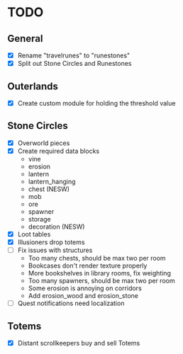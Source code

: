 # TODO

## General
* [X] Rename "travelrunes" to "runestones"
* [X] Split out Stone Circles and Runestones

## Outerlands
* [X] Create custom module for holding the threshold value

## Stone Circles
* [X] Overworld pieces
* [X] Create required data blocks
  * vine
  * erosion
  * lantern
  * lantern_hanging
  * chest (NESW)
  * mob
  * ore
  * spawner
  * storage
  * decoration (NESW)
* [X] Loot tables
* [X] Illusioners drop totems
* [ ] Fix issues with structures
  * Too many chests, should be max two per room
  * Bookcases don't render texture properly
  * More bookshelves in library rooms, fix weighting
  * Too many spawners, should be max two per room
  * Some erosion is annoying on corridors
  * Add erosion_wood and erosion_stone
* [ ] Quest notifications need localization

## Totems
* [X] Distant scrollkeepers buy and sell Totems